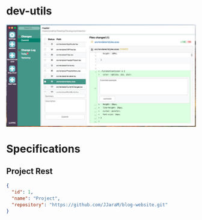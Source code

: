 # dev-utils

![alt example](https://github.com/JJaraM/dev-utils/blob/master/example/img1.png)

# Specifications

## Project Rest

```json
{
  "id": 1,
  "name": "Project",
  "repository": "https://github.com/JJaraM/blog-website.git"
}
```
